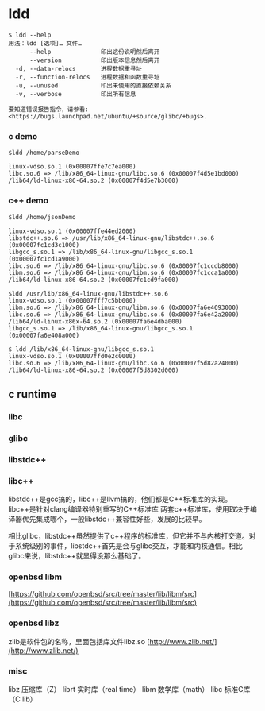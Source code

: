 # ldd



```
$ ldd --help
用法：ldd [选项]… 文件…
      --help              印出这份说明然后离开
      --version           印出版本信息然后离开
  -d, --data-relocs       进程数据重寻址
  -r, --function-relocs   进程数据和函数重寻址
  -u, --unused            印出未使用的直接依赖关系
  -v, --verbose           印出所有信息

要知道错误报告指令，请参看:
<https://bugs.launchpad.net/ubuntu/+source/glibc/+bugs>.
```

### c demo
```
$ldd /home/parseDemo

linux-vdso.so.1 (0x00007ffe7c7ea000)
libc.so.6 => /lib/x86_64-linux-gnu/libc.so.6 (0x00007f4d5e1bd000)
/lib64/ld-linux-x86-64.so.2 (0x00007f4d5e7b3000)
```
### c++ demo
```
$ldd /home/jsonDemo

linux-vdso.so.1 (0x00007ffe44ed2000)
libstdc++.so.6 => /usr/lib/x86_64-linux-gnu/libstdc++.so.6 (0x00007fc1cd3c1000)
libgcc_s.so.1 => /lib/x86_64-linux-gnu/libgcc_s.so.1 (0x00007fc1cd1a9000)
libc.so.6 => /lib/x86_64-linux-gnu/libc.so.6 (0x00007fc1ccdb8000)
libm.so.6 => /lib/x86_64-linux-gnu/libm.so.6 (0x00007fc1cca1a000)
/lib64/ld-linux-x86-64.so.2 (0x00007fc1cd9fa000)
```

```
$ldd /usr/lib/x86_64-linux-gnu/libstdc++.so.6
linux-vdso.so.1 (0x00007fff7c5bb000)
libm.so.6 => /lib/x86_64-linux-gnu/libm.so.6 (0x00007fa6e4693000)
libc.so.6 => /lib/x86_64-linux-gnu/libc.so.6 (0x00007fa6e42a2000)
/lib64/ld-linux-x86x-64.so.2 (0x00007fa6e4dba000)
libgcc_s.so.1 => /lib/x86_64-linux-gnu/libgcc_s.so.1 (0x00007fa6e408a000)
```

```
$ ldd /lib/x86_64-linux-gnu/libgcc_s.so.1 
linux-vdso.so.1 (0x00007ffd0e2c0000)
libc.so.6 => /lib/x86_64-linux-gnu/libc.so.6 (0x00007f5d82a24000)
/lib64/ld-linux-x86-64.so.2 (0x00007f5d8302d000)
``` 

## c runtime
### libc
### glibc
### libstdc++
### libc++
libstdc++是gcc搞的，libc++是llvm搞的，他们都是C++标准库的实现。
libc++是针对clang编译器特别重写的C++标准库
两套c++标准库，使用取决于编译器优先集成哪个，一般libstdc++兼容性好些，发展的比较早。

相比glibc，libstdc++虽然提供了c++程序的标准库，但它并不与内核打交道。对于系统级别的事件，libstdc++首先是会与glibc交互，才能和内核通信。相比glibc来说，libstdc++就显得没那么基础了。
### openbsd libm
[https://github.com/openbsd/src/tree/master/lib/libm/src](https://github.com/openbsd/src/tree/master/lib/libm/src)

### openbsd libz
zlib是软件包的名称，里面包括库文件libz.so
[http://www.zlib.net/](http://www.zlib.net/)
### misc
libz  压缩库（Z）
librt 实时库（real time）
libm  数学库（math）
libc  标准C库（C lib）